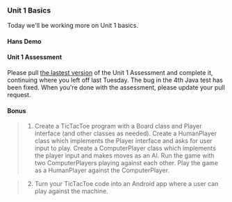 ### Unit 1 Basics

Today we'll be working more on Unit 1 basics.

#### Hans Demo

#### Unit 1 Assessment

Please pull [the lastest version](https://github.com/accesscode-2-1/unit-1-assessment) of the Unit 1 Assessment and complete it, continuing where you left off last Tuesday.
The bug in the 4th Java test has been fixed. When you're done with the assessment, please update your pull request.

#### Bonus
> 1. Create a TicTacToe program with a Board class and Player interface (and other classes as needed). Create a HumanPlayer class which implements the Player interface and asks for user input to play. Create a ComputerPlayer class which implements the player input and makes moves as an AI. Run the game with two ComputerPlayers playing against each other. Play the game as a HumanPlayer against the ComputerPlayer.

> 2. Turn your TicTacToe code into an Android app where a user can play against the machine.
